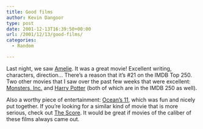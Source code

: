 ```yaml
---
title: Good films
author: Kevin Dangoor
type: post
date: 2001-12-13T16:39:50+00:00
url: /2001/12/13/good-films/
categories:
  - Random

---
```

Last night, we saw [Amelie][1]. It was a great movie! Excellent writing, characters, direction&#8230; There&#8217;s a reason that it&#8217;s #21 on the IMDB Top 250. Two other movies that I saw over the past few weeks that were excellent: [Monsters, Inc.][2] and [Harry Potter][3] (both of which are in the IMDB 250 as well).
  
<!--more-->


  
Also a worthy piece of entertainment: [Ocean&#8217;s 11][4], which was fun and nicely put together. If you&#8217;re looking for a similar kind of movie that is more serious, check out [The Score][5]. It would be great if movies of the caliber of these films always came out.

 [1]: http://us.imdb.com/Title?0211915
 [2]: http://us.imdb.com/Title?0198781
 [3]: http://us.imdb.com/Title?0241527
 [4]: http://us.imdb.com/Title?0240772
 [5]: http://us.imdb.com/Title?0227445